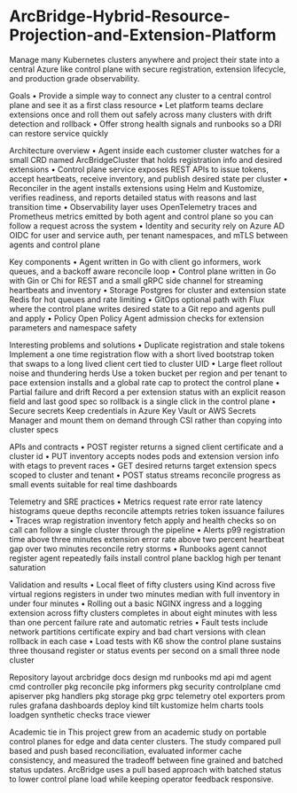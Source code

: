 # ArcBridge-Hybrid-Resource-Projection-and-Extension-Platform
Manage many Kubernetes clusters anywhere and project their state into a central Azure like control plane with secure registration, extension lifecycle, and production grade observability.



Goals
• Provide a simple way to connect any cluster to a central control plane and see it as a first class resource
• Let platform teams declare extensions once and roll them out safely across many clusters with drift detection and rollback
• Offer strong health signals and runbooks so a DRI can restore service quickly

Architecture overview
• Agent inside each customer cluster watches for a small CRD named ArcBridgeCluster that holds registration info and desired extensions
• Control plane service exposes REST APIs to issue tokens, accept heartbeats, receive inventory, and publish desired state per cluster
• Reconciler in the agent installs extensions using Helm and Kustomize, verifies readiness, and reports detailed status with reasons and last transition time
• Observability layer uses OpenTelemetry traces and Prometheus metrics emitted by both agent and control plane so you can follow a request across the system
• Identity and security rely on Azure AD OIDC for user and service auth, per tenant namespaces, and mTLS between agents and control plane

Key components
• Agent written in Go with client go informers, work queues, and a backoff aware reconcile loop
• Control plane written in Go with Gin or Chi for REST and a small gRPC side channel for streaming heartbeats and inventory
• Storage Postgres for cluster and extension state Redis for hot queues and rate limiting
• GitOps optional path with Flux where the control plane writes desired state to a Git repo and agents pull and apply
• Policy Open Policy Agent admission checks for extension parameters and namespace safety

Interesting problems and solutions
• Duplicate registration and stale tokens
Implement a one time registration flow with a short lived bootstrap token that swaps to a long lived client cert tied to cluster UID
• Large fleet rollout noise and thundering herds
Use a token bucket per region and per tenant to pace extension installs and a global rate cap to protect the control plane
• Partial failure and drift
Record a per extension status with an explicit reason field and last good spec so rollback is a single click in the control plane
• Secure secrets
Keep credentials in Azure Key Vault or AWS Secrets Manager and mount them on demand through CSI rather than copying into cluster specs

APIs and contracts
• POST register returns a signed client certificate and a cluster id
• PUT inventory accepts nodes pods and extension version info with etags to prevent races
• GET desired returns target extension specs scoped to cluster and tenant
• POST status streams reconcile progress as small events suitable for real time dashboards

Telemetry and SRE practices
• Metrics request rate error rate latency histograms queue depths reconcile attempts retries token issuance failures
• Traces wrap registration inventory fetch apply and health checks so on call can follow a single cluster through the pipeline
• Alerts p99 registration time above three minutes extension error rate above two percent heartbeat gap over two minutes reconcile retry storms
• Runbooks agent cannot register agent repeatedly fails install control plane backlog high per tenant saturation

Validation and results
• Local fleet of fifty clusters using Kind across five virtual regions registers in under two minutes median with full inventory in under four minutes
• Rolling out a basic NGINX ingress and a logging extension across fifty clusters completes in about eight minutes with less than one percent failure rate and automatic retries
• Fault tests include network partitions certificate expiry and bad chart versions with clean rollback in each case
• Load tests with K6 show the control plane sustains three thousand register or status events per second on a small three node cluster

Repository layout
arcbridge
docs design md runbooks md api md
agent cmd controller pkg reconcile pkg informers pkg security
controlplane cmd apiserver pkg handlers pkg storage pkg grpc
telemetry otel exporters prom rules grafana dashboards
deploy kind tilt kustomize helm charts
tools loadgen synthetic checks trace viewer

Academic tie in
This project grew from an academic study on portable control planes for edge and data center clusters. The study compared pull based and push based reconciliation, evaluated informer cache consistency, and measured the tradeoff between fine grained and batched status updates. ArcBridge uses a pull based approach with batched status to lower control plane load while keeping operator feedback responsive.
